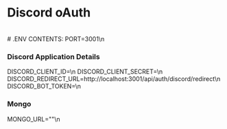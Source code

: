 # Discord oAuth 
<br>
# .ENV CONTENTS: 
PORT=3001\n


### Discord Application Details

DISCORD_CLIENT_ID=\n
DISCORD_CLIENT_SECRET=\n
DISCORD_REDIRECT_URL=http://localhost:3001/api/auth/discord/redirect\n
DISCORD_BOT_TOKEN=\n
### Mongo
MONGO_URL=""\n
